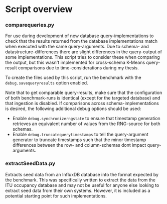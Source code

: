 # Script overview
### comparequeries.py
For use during development of new database query-implementations to check that the results returned from the database implementations match when executed with the same query-arguments. Due to schema- and datastructure-differences there are slight differences in the query-output of some implementations. This script tries to consider these when comparing the output, but this wasn't implemented for cross-schema K-Means query-result comparisons due to time-considerations during my thesis.

To create the files used by this script, run the benchmark with the `debug.savequeryresults` option enabled.

Note that to get comparable query-results, make sure that the configuration of both benchmark-runs is identical (except for the targeted database) and that ingestion is disabled. If comparisons across schema-implementations is desired, the following additional debug options should be used:
* Enable `debug.synchronizerngstate` to ensure that timestamp generation retrieves an equivalent number of values from the RNG-source for both schemas.
* Enable `debug.truncatequerytimestamps` to tell the query-argument generator to truncate timestamps such that the minor timestamp differences between the row- and column-schemas dont impact query-arguments.

### extractSeedData.py
Extracts seed data from an InfluxDB database into the format expected by the benchmark. This was specifically written to extract the data from the ITU occupancy database and may not be useful for anyone else looking to extract seed data from their own systems. However, it is included as a potential starting point for such implementations.

